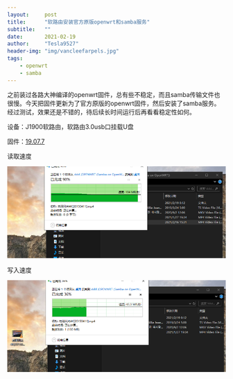 ```yaml
---
layout:     post
title:      "软路由安装官方原版openwrt和samba服务"
subtitle:   ""
date:       2021-02-19
author:     "Tesla9527"
header-img: "img/vancleefarpels.jpg"
tags:
    - openwrt
    - samba
---
```



之前装过各路大神编译的openwrt固件，总有些不稳定，而且samba传输文件也很慢。今天把固件更新为了官方原版的openwrt固件，然后安装了samba服务。经过测试，效果还是不错的，待后续长时间运行后再看看稳定性如何。

设备：J1900软路由，软路由3.0usb口挂载U盘

固件：[19.07.7](https://downloads.openwrt.org/releases/19.07.7/targets/x86/64/openwrt-19.07.7-x86-64-combined-squashfs.img.gz)

读取速度

![img](/img/in-post/openwrt-samba/1.png)

写入速度

![img](/img/in-post/openwrt-samba/2.png)